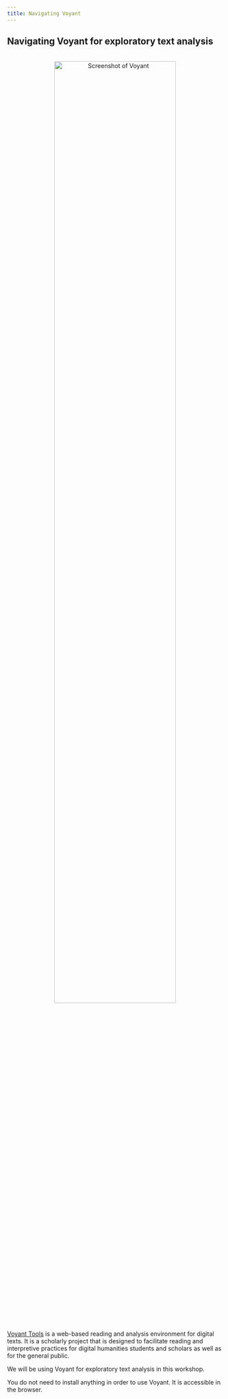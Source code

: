 ```yaml
---
title: Navigating Voyant
---
```


## Navigating Voyant for exploratory text analysis

<br>

<center><img src="https://shanghai.hosting.nyu.edu/data/workshops/voyant.png" alt="Screenshot of Voyant" width="75%"/></center>

<br>

[Voyant Tools](https://voyant-tools.org) is a web-based reading and analysis environment for digital texts. It is a scholarly project that is designed to facilitate reading and interpretive practices for digital humanities students and scholars as well as for the general public.

We will be using Voyant for exploratory text analysis in this workshop.

You do not need to install anything in order to use Voyant. It is accessible in the browser.





